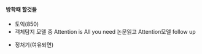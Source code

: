 #### 방학때 할것들
- 토익(850)
- 객체탐지 모델 중 Attention is All you need 논문읽고 Attention모델 follow up
+ 정처기(여유되면) 
